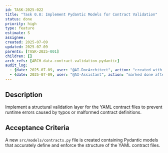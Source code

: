 ```yaml
---
id: TASK-2025-022
title: "Task 0.8: Implement Pydantic Models for Contract Validation"
status: done
priority: high
type: feature
estimate: S
assignee:
created: 2025-07-09
updated: 2025-07-09
parents: [TASK-2025-001]
children: []
arch_refs: [ARCH-data-contract-validation-pydantic]
audit_log:
  - {date: 2025-07-09, user: "@AI-DocArchitect", action: "created with status backlog"}
  - {date: 2025-07-09, user: "@AI-Assistant", action: "marked done after implementing Pydantic contract models"}
---
```

## Description
Implement a structural validation layer for the YAML contract files to prevent runtime errors caused by typos or malformed contract definitions.

## Acceptance Criteria
A new `src/models/contracts.py` file is created containing Pydantic models that accurately define and enforce the structure of the YAML contract files. 